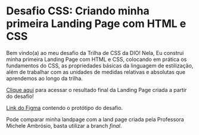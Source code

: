 # Desafio CSS: Criando minha primeira Landing Page com HTML e CSS

Bem vindo(a) ao meu desafio da Trilha de CSS da DIO! Nela, Eu construi minha primeira Landing Page com HTML e CSS, colocando em prática os fundamentos do CSS,
as propriedades básicas da linguagem de estilização, além de trabalhar com as unidades de medidas relativas e absolutas que aprendemos ao longo da trilha.

[Clique aqui](https://michaelalanaxl.github.io/desafio-trilha-css/) para acessar o resultado final da Landing Page criada a partir do desafio!

[Link do Figma](https://www.figma.com/file/3PiokoJj9IhGDnNiWAJbz7/DIO---Desafio-01?node-id=2%3A6) contendo o protótipo do desafio.

Pode comparar minha landpage com a land page criada pela Professora Michele Ambrósio, basta utilizar a branch *final*.

